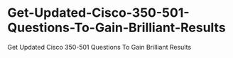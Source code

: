 # Get-Updated-Cisco-350-501-Questions-To-Gain-Brilliant-Results
Get Updated Cisco 350-501 Questions To Gain Brilliant Results

